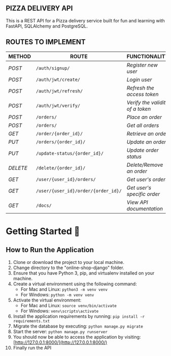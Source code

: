 ## PIZZA DELIVERY API
This is a REST API for a Pizza delivery service built for fun and learning with FastAPI, SQLAlchemy and PostgreSQL.

## ROUTES TO IMPLEMENT
| METHOD | ROUTE | FUNCTIONALITY |ACCESS|
| ------- | ----- | ------------- | ------------- |
| *POST* | ```/auth/signup/``` | _Register new user_| _All users_|
| *POST* | ```/auth/jwt/create/``` | _Login user_|_All users_|
| *POST* | ```/auth/jwt/refresh/``` | _Refresh the access token_|_All users_|
| *POST* | ```/auth/jwt/verify/``` | _Verify the validity of a token_|_All users_|
| *POST* | ```/orders/``` | _Place an order_|_All users_|
| *POST* | ```/orders/``` | _Get all orders_|_All users_|
| *GET* | ```/order/{order_id}/``` | _Retrieve an order_|_Superuser_|
| *PUT* | ```/orders/{order_id}/``` | _Update an order_|_All users_|
| *PUT* | ```/update-status/{order_id}/``` | _Update order status_|_Superuser_|
| *DELETE* | ```/delete/{order_id}/``` | _Delete/Remove an order_ |_All users_|
| *GET* | ```/user/{user_id}/orders/``` | _Get user's orders_|_All users_|
| *GET* | ```/user/{user_id}/order/{order_id}/``` | _Get user's specific order_|
| *GET* | ```/docs/``` | _View API documentation_|_All users_|

# Getting Started 🚀

## How to Run the Application

1. Clone or download the project to your local machine.
2. Change directory to the "online-shop-django" folder.
3. Ensure that you have Python 3, pip, and virtualenv installed on your machine.
4. Create a virtual environment using the following command:
   - For Mac and Linux: `python3 -m venv venv`
   - For Windows: `python -m venv venv`
5. Activate the virtual environment:
   - For Mac and Linux: `source venv/bin/activate`
   - For Windows: `venv\scripts\activate`
6. Install the application requirements by running: `pip install -r requirements.txt`
7. Migrate the database by executing: `python manage.py migrate`
8. Start the server: `python manage.py runserver`
9. You should now be able to access the application by visiting: [http://127.0.0.1:8000/](http://127.0.0.1:8000/)
10. Finally run the API
